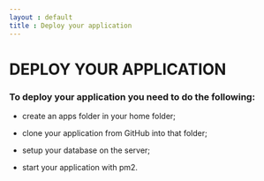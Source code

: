```yaml
---
layout : default
title : Deploy your application
---
```


# DEPLOY YOUR APPLICATION

<h3>To deploy your application you need to do the following:</h3>

* create an apps folder in your home folder;

* clone your application from GitHub into that folder;

* setup your database on the server;

* start your application with pm2.
